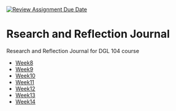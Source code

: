 [![Review Assignment Due Date](https://classroom.github.com/assets/deadline-readme-button-22041afd0340ce965d47ae6ef1cefeee28c7c493a6346c4f15d667ab976d596c.svg)](https://classroom.github.com/a/MMj2nZMu)
# Rsearch and Reflection Journal
Research and Reflection Journal for DGL 104 course

- [Week8](./Week8/README.md)
- [Week9](./Week9/README.md)
- [Week10](./Week10/README.md)
- [Week11](./Week11/README.md)
- [Week12](./Week12/README.md)
- [Week13](./Week13/README.md)
- [Week14](./Week14/README.md)
